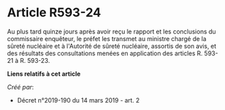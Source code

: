 # Article R593-24

Au plus tard quinze jours après avoir reçu le rapport et les conclusions du commissaire enquêteur, le préfet les transmet au
ministre chargé de la sûreté nucléaire et à l'Autorité de sûreté nucléaire, assortis de son avis, et des résultats des
consultations menées en application des articles R. 593-21 à R. 593-23.

**Liens relatifs à cet article**

_Créé par_:

  - Décret n°2019-190 du 14 mars 2019 - art. 2

